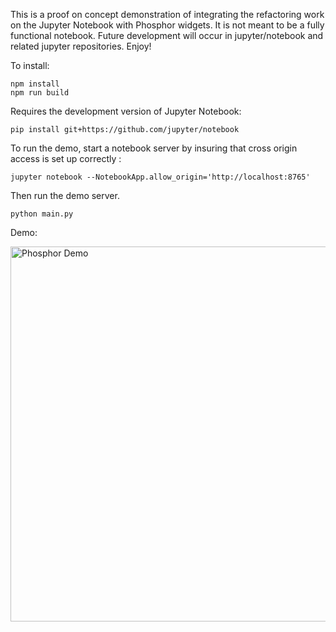 
This is a proof on concept demonstration of integrating the refactoring work
on the Jupyter Notebook with Phosphor widgets.  It is not meant to be a fully
functional notebook.  Future development will occur in jupyter/notebook and 
related jupyter repositories.  Enjoy!


To install:

```
npm install 
npm run build
```

Requires the development version of Jupyter Notebook:

`pip install git+https://github.com/jupyter/notebook`

To run the demo, start a notebook server by insuring that cross origin access is set up correctly :

`jupyter notebook --NotebookApp.allow_origin='http://localhost:8765'`

Then run the demo server. 

`python main.py`


Demo:

<img alt="Phosphor Demo" width="600px" src="phosphor_demo.gif"></img>
